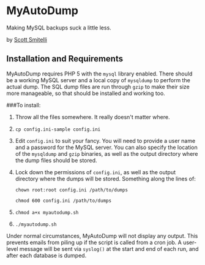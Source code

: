 MyAutoDump
==========

Making MySQL backups suck a little less.

by [Scott Smitelli](mailto:scott@smitelli.com)
  
Installation and Requirements
-----------------------------  
  
MyAutoDump requires PHP 5 with the `mysql` library enabled. There should be a
working MySQL server and a local copy of `mysqldump` to perform the actual dump.
The SQL dump files are run through `gzip` to make their size more manageable, so
that should be installed and working too.

###To install:

1.  Throw all the files somewhere. It really doesn't matter where.

2.  `cp config.ini-sample config.ini`

3.  Edit `config.ini` to suit your fancy. You will need to provide a user name
    and a password for the MySQL server. You can also specify the location of
    the `mysqldump` and `gzip` binaries, as well as the output directory where
    the dump files should be stored.
    
4.  Lock down the permissions of `config.ini`, as well as the output directory
    where the dumps will be stored. Something along the lines of:
    
    `chown root:root config.ini /path/to/dumps`
    
    `chmod 600 config.ini /path/to/dumps`
    
5.  `chmod a+x myautodump.sh`

6.  `./myautodump.sh`

Under normal circumstances, MyAutoDump will not display any output. This
prevents emails from piling up if the script is called from a cron job. A
user-level message will be sent via `syslog()` at the start and end of each run,
and after each database is dumped.
